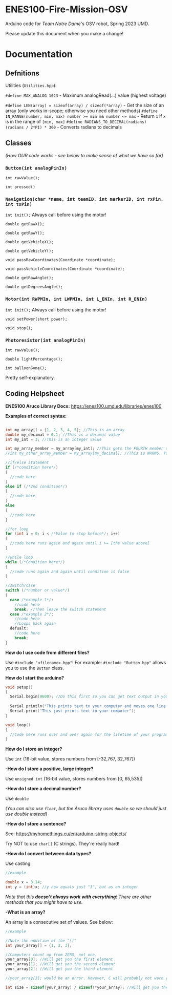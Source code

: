 # ENES100-Fire-Mission-OSV

Arduino code for *Team Notre Dame*'s OSV robot, Spring 2023 UMD.

Please update this document when you make a change!

# Documentation

## Defnitions 

Utilities (`Utilities.hpp`):

`#define MAX_ANALOG 1023` - Maximum analogRead(...) value (highest voltage)

`#define LEN(array) = sizeof(array) / sizeof(*array)` - Get the size of an array (only works in-scope; otherwise you need other methods)
`#define IN_RANGE(number, min, max) number >= min && number <= max` - Return `1` if `x` is in the range of `[min, max]`
`#define RADIANS_TO_DECIMAL(radians) (radians / 2*PI) * 360` - Converts radians to decimals

## Classes

*(How OUR code works - see below to make sense of what we have so far)*

### `Button(int analogPinIn)`

`int rawValue();`

`int pressed()`

### `Navigation(char *name, int teamID, int markerID, int rxPin, int txPin)`

`int init();` Always call before using the motor!

`double getRawX();`

`double getRawY();`

`double getVehicleX();`

`double getVehicleY();`

`void passRawCoordinates(Coordinate *coordinate);`

`void passVehicleCoordinates(Coordinate *coordinate);`

`double getRawAngle();`

`double getDegreesAngle();`


### `Motor(int RWPMIn, int LWPMIn, int L_ENIn, int R_ENIn)`

`int init();` Always call before using the motor!

`void setPower(short power);`

`void stop();`


### `Photoresistor(int analogPinIn)`

`int rawValue();`

`double lightPercentage();`

`int balloonGone();`

Pretty self-explanatory. 


## Coding Helpsheet

**ENES100 Aruco Library Docs:** https://enes100.umd.edu/libraries/enes100

__**Examples of correct syntax:**__
  ```C
  
  int my_array[] = {1, 2, 3, 4, 5}; //This is an array
  double my_decimal = 0.1; //This is a decimal value
  int my_int = 3; //This is an integer value
  
  int my_array_member = my_array[my_int]; //This gets the FOURTH member of the array (computers count from 0)
  //int my_other_array_member = my_array[my_decimal]; //This is WRONG. You shouldn't access arrays with decimals
  
  //if/else statement
  if (/*condition here*/)
  {
    //code here
  }
  else if (/*2nd condition*/)
  {
    //code here
  }
  else
  {
    //code here
  }
  
  //for loop
  for (int i = 0; i < /*Value to stop before*/; i++)
  {
    //code here runs again and again until i >= [the value above]
  }
  
  //while loop
  while (/*Condition here*/)
  {
    //code runs again and again until condition is false
  }
  
  //switch/case
  switch (/*number or value*/)
  {
    case /*example 1*/:
      //code here
      break; //Then leave the switch statement
    case /*example 2*/:
      //code here
      //Loops back again
    defualt:
      //code here
      break;
  }
  
  ```
  
__How do I use **code from different files?**__

  Use `#include "<filename>.hpp"`! For example: `#include "Button.hpp"` allows you to use the `Button` class.
  
__How do I **start the arduino**?__
  ```C
  void setup() 
  {
    Serial.begin(9600); //Do this first so you can get text output in your computer from the arduino
    
    Serial.println("This prints text to your computer and moves one line down");
    Serial.print("This just prints text to your computer");
  }

  void loop() 
  {
    //Code here runs over and over again for the lifetime of your program
  }
```

__How do I store an **integer**?__ 

  Use `int` (16-bit value, stores numbers from [-32,767, 32,767])
  
  
__-How do I store a **positive, large integer**?__ 

  Use `unsigned int` (16-bit value, stores numbers from [0, 65,535]) 
  
  
__-How do I store a **decimal number**?__

  Use `double` 
  
  *(You can also use `float`, but the Aruco library uses `double` so we should just use double instead)*
 
__-How do I store a **sentence**?__ 

  See: https://myhomethings.eu/en/arduino-string-objects/
  
  Try NOT to use `char[]` (C strings). They're really hard!
  
__-How do I convert between data types?__

  Use casting:
  ```C
  //example
  
  double x = 3.14;
  int y = (int)x; //y now equals just "3", but as an integer
  ```
  
  *Note that this **doesn't always work with everything**! There are other methods that you might have to use.*
  
__-What is an **array**?__

  An array is a consecutive set of values. See below:
  ```C
  //example
  
  //Note the addition of the "[]" 
  int your_array[] = {1, 2, 3};
  
  //Computers count up from ZERO, not one.
  your_array[0]; //Will get you the first element
  your_array[1]; //Will get you the second element
  your_array[2]; //Will get you the third element
  
  //your_array[3]; would be an error. However, C will probably not warn you about it, unlike other languages. Therefore, you have to be careful.
  
  int size = sizeof(your_array) / sizeof(*your_array); //Will get you the SIZE of the array
  ```
